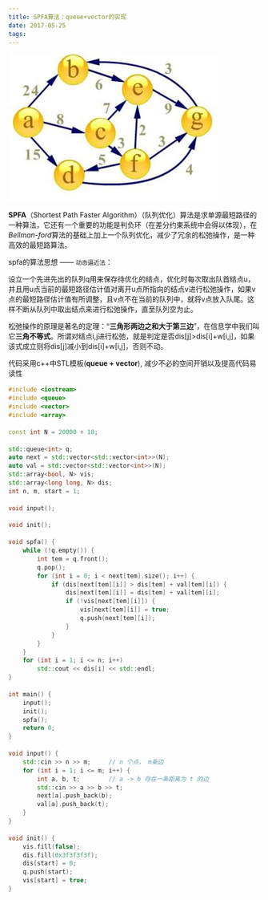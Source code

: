 ```yaml
---
title: SPFA算法：queue+vector的实现
date: 2017-05-25
tags: 
---
```


![](https://raw.githubusercontent.com/smilelc3/blog/main/images/SPFA算法：queue+vector的实现/timg-2.jpg)

**SPFA**（Shortest Path Faster Algorithm）（队列优化）算法是求单源最短路径的一种算法，它还有一个重要的功能是判负环（在差分约束系统中会得以体现），在*Bellman-ford*算法的基础上加上一个队列优化，减少了冗余的松弛操作，是一种高效的最短路算法。

spfa的算法思想 —— `动态逼近法`：

​设立一个先进先出的队列q用来保存待优化的结点，优化时每次取出队首结点u，并且用u点当前的最短路径估计值对离开u点所指向的结点v进行松弛操作，如果v点的最短路径估计值有所调整，且v点不在当前的队列中，就将v点放入队尾。这样不断从队列中取出结点来进行松弛操作，直至队列空为止。

​松弛操作的原理是著名的定理：“**三角形两边之和大于第三边**”，在信息学中我们叫它**三角不等式**。所谓对结点i,j进行松弛，就是判定是否dis[j]>dis[i]+w[i,j]，如果该式成立则将dis[j]减小到dis[i]+w[i,j]，否则不动。

代码采用c++中STL模板(**queue + vector**), 减少不必的空间开销以及提高代码易读性

```c++
#include <iostream>
#include <queue>
#include <vector>
#include <array>

const int N = 20000 + 10;

std::queue<int> q;
auto next = std::vector<std::vector<int>>(N);
auto val = std::vector<std::vector<int>>(N);
std::array<bool, N> vis;
std::array<long long, N> dis;
int n, m, start = 1;

void input();

void init();

void spfa() {
    while (!q.empty()) {
        int tem = q.front();
        q.pop();
        for (int i = 0; i < next[tem].size(); i++) {
            if (dis[next[tem][i]] > dis[tem] + val[tem][i]) {
                dis[next[tem][i]] = dis[tem] + val[tem][i];
                if (!vis[next[tem][i]]) {
                    vis[next[tem][i]] = true;
                    q.push(next[tem][i]);
                }
            }
        }
    }
    for (int i = 1; i <= n; i++)
        std::cout << dis[i] << std::endl;
}

int main() {
    input();
    init();
    spfa();
    return 0;
}

void input() {
    std::cin >> n >> m;     // n 个点， m条边
    for (int i = 1; i <= m; i++) {
        int a, b, t;        // a -> b 存在一条距离为 t 的边
        std::cin >> a >> b >> t;
        next[a].push_back(b);
        val[a].push_back(t);
    }
}

void init() {
    vis.fill(false);
    dis.fill(0x3f3f3f3f);
    dis[start] = 0;
    q.push(start);
    vis[start] = true;
}
```
